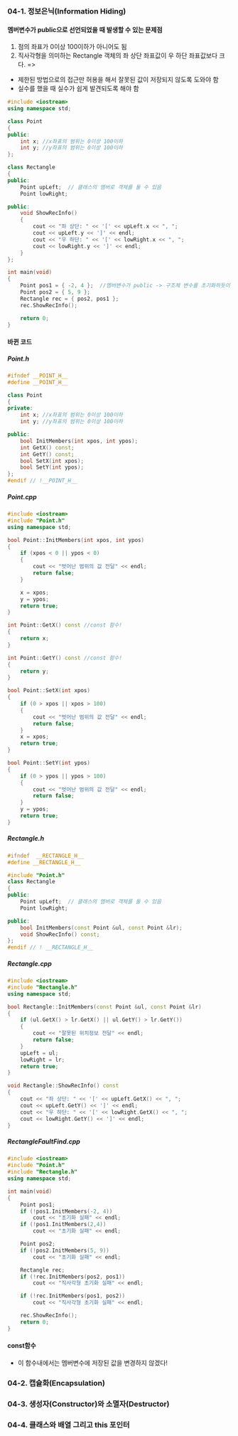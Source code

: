 ### 04-1. 정보은닉(Information Hiding)

#### 멤버변수가 public으로 선언되었을 때 발생할 수 있는 문제점
1. 점의 좌표가 0이상 100이하가 아니어도 됨
2. 직사각형을 의미하는 Rectangle 객체의 좌 상단 좌표값이 우 하단 좌표값보다 크다.
=> 
- 제한된 방법으로의 접근만 허용을 해서 잘못된 값이 저장되지 않도록 도와야 함
- 실수를 했을 때 실수가 쉽게 발견되도록 해야 함
```C++
#include <iostream>
using namespace std;

class Point
{
public:
	int x; //x좌표의 범위는 0이상 100이하
	int y; //y좌표의 범위는 0이상 100이하
};

class Rectangle
{
public:
	Point upLeft;  // 클래스의 멤버로 객체를 둘 수 있음
	Point lowRight;

public:
	void ShowRecInfo()
	{
		cout << "좌 상단: " << '[' << upLeft.x << ", ";
		cout << upLeft.y << ']' << endl;
		cout << "우 하단: " << '[' << lowRight.x << ", ";
		cout << lowRight.y << ']' << endl;
	}
};

int main(void)
{
	Point pos1 = { -2, 4 };  //멤버변수가 public -> 구조체 변수를 초기화하듯이 초기화 가능
	Point pos2 = { 5, 9 };
	Rectangle rec = { pos2, pos1 };
	rec.ShowRecInfo();

	return 0;
}
```

#### 바뀐 코드
##### Point.h
```C++
#ifndef __POINT_H__
#define __POINT_H__

class Point
{
private:
	int x; //x좌표의 범위는 0이상 100이하
	int y; //y좌표의 범위는 0이상 100이하

public:
	bool InitMembers(int xpos, int ypos);
	int GetX() const;
	int GetY() const;
	bool SetX(int xpos);
	bool SetY(int ypos);
};
#endif // !__POINT_H__
```
##### Point.cpp
```C++
#include <iostream>
#include "Point.h"
using namespace std;

bool Point::InitMembers(int xpos, int ypos)
{
	if (xpos < 0 || ypos < 0) 
	{
		cout << "벗어난 범위의 값 전달" << endl;
		return false;
	}

	x = xpos;
	y = ypos;
	return true;
}

int Point::GetX() const //const 함수!
{
	return x;
}

int Point::GetY() const //const 함수!
{
	return y;
}

bool Point::SetX(int xpos)
{
	if (0 > xpos || xpos > 100)
	{
		cout << "벗어난 범위의 값 전달" << endl;
		return false;
	}
	x = xpos;
	return true;
}

bool Point::SetY(int ypos)
{
	if (0 > ypos || ypos > 100)
	{
		cout << "벗어난 범위의 값 전달" << endl;
		return false;
	}
	y = ypos;
	return true;
}
```
##### Rectangle.h
```C++
#ifndef  __RECTANGLE_H__
#define __RECTANGLE_H__

#include "Point.h"
class Rectangle
{
public:
	Point upLeft;  // 클래스의 멤버로 객체를 둘 수 있음
	Point lowRight;

public:
	bool InitMembers(const Point &ul, const Point &lr);
	void ShowRecInfo() const;
};
#endif // ! __RECTANGLE_H__
```
##### Rectangle.cpp
```C++
#include <iostream>
#include "Rectangle.h"
using namespace std;

bool Rectangle::InitMembers(const Point &ul, const Point &lr)
{
	if (ul.GetX() > lr.GetX() || ul.GetY() > lr.GetY())
	{
		cout << "잘못된 위치정보 전달" << endl;
		return false;
	}
	upLeft = ul;
	lowRight = lr;
	return true;
}

void Rectangle::ShowRecInfo() const
{
	cout << "좌 상단: " << '[' << upLeft.GetX() << ", ";
	cout << upLeft.GetY() << ']' << endl;
	cout << "우 하단: " << '[' << lowRight.GetX() << ", ";
	cout << lowRight.GetY() << ']' << endl;
}
```
##### RectangleFaultFind.cpp
```C++
#include <iostream>
#include "Point.h"
#include "Rectangle.h"
using namespace std;

int main(void)
{
	Point pos1;
	if (!pos1.InitMembers(-2, 4))
		cout << "초기화 실패" << endl;
	if (!pos1.InitMembers(2,4))
		cout << "초기화 실패" << endl;

	Point pos2;
	if (!pos2.InitMembers(5, 9))
		cout << "초기화 실패" << endl;

	Rectangle rec;
	if (!rec.InitMembers(pos2, pos1))
		cout << "직사각형 초기화 실패" << endl;

	if (!rec.InitMembers(pos1, pos2))
		cout << "직사각형 초기화 실패" << endl;

	rec.ShowRecInfo();
	return 0;
}
```

#### const함수
- 이 함수내에서는 멤버변수에 저장된 값을 변경하지 않겠다!


### 04-2. 캡슐화(Encapsulation)

### 04-3. 생성자(Constructor)와 소멸자(Destructor)

### 04-4. 클래스와 배열 그리고 this 포인터

